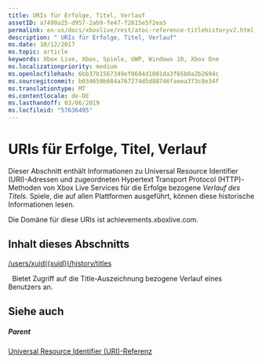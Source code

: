 ```yaml
---
title: URIs für Erfolge, Titel, Verlauf
assetID: a7499a25-d957-2ab9-fe47-f2615e5f2ea5
permalink: en-us/docs/xboxlive/rest/atoc-reference-titlehistoryv2.html
description: " URIs für Erfolge, Titel, Verlauf"
ms.date: 10/12/2017
ms.topic: article
keywords: Xbox Live, Xbox, Spiele, UWP, Windows 10, Xbox One
ms.localizationpriority: medium
ms.openlocfilehash: 6bb37b1567349ef0684d1001da3f65b0a2b2694c
ms.sourcegitcommit: b034650b684a767274d5d88746faeea373c8e34f
ms.translationtype: MT
ms.contentlocale: de-DE
ms.lasthandoff: 03/06/2019
ms.locfileid: "57636495"
---
```

# <a name="achievement-title-history-uris"></a>URIs für Erfolge, Titel, Verlauf
 
Dieser Abschnitt enthält Informationen zu Universal Resource Identifier (URI)-Adressen und zugeordneten Hypertext Transport Protocol (HTTP)-Methoden von Xbox Live Services für die Erfolge bezogene *Verlauf des Titels*. Spiele, die auf allen Plattformen ausgeführt, können diese historische Informationen lesen.
 
Die Domäne für diese URIs ist achievements.xboxlive.com.
 
<a id="ID4EGB"></a>

 
## <a name="in-this-section"></a>Inhalt dieses Abschnitts

[/users/xuid({xuid})/history/titles](uri-titlehistoryusersxuidhistorytitlesv2.md)

&nbsp;&nbsp;Bietet Zugriff auf die Title-Auszeichnung bezogene Verlauf eines Benutzers an.
 
<a id="ID4EMB"></a>

 
## <a name="see-also"></a>Siehe auch
 
<a id="ID4EOB"></a>

 
##### <a name="parent"></a>Parent 

[Universal Resource Identifier (URI)-Referenz](../atoc-xboxlivews-reference-uris.md)

   